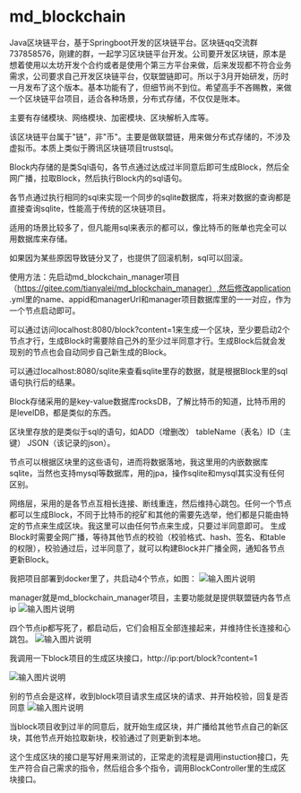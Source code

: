 # md_blockchain
Java区块链平台，基于Springboot开发的区块链平台。区块链qq交流群737858576，刚建的群，一起学习区块链平台开发。公司要开发区块链，原本是想着使用以太坊开发个合约或者是使用个第三方平台来做，后来发现都不符合业务需求，公司要求自己开发区块链平台，仅联盟链即可。所以于3月开始研发，历时一月发布了这个版本。基本功能有了，但细节尚不到位。希望高手不吝赐教，来做一个区块链平台项目，适合各种场景，分布式存储，不仅仅是账本。

主要有存储模块、网络模块、加密模块、区块解析入库等。

该区块链平台属于"链"，非"币"。主要是做联盟链，用来做分布式存储的，不涉及虚拟币。本质上类似于腾讯区块链项目trustsql。

Block内存储的是类Sql语句，各节点通过达成过半同意后即可生成Block，然后全网广播，拉取Block，然后执行Block内的sql语句。

各节点通过执行相同的sql来实现一个同步的sqlite数据库，将来对数据的查询都是直接查询sqlite，性能高于传统的区块链项目。

适用的场景比较多了，但凡能用sql来表示的都可以，像比特币的账单也完全可以用数据库来存储。

如果因为某些原因导致链分叉了，也提供了回滚机制，sql可以回滚。

使用方法：先启动md_blockchain_manager项目（https://gitee.com/tianyalei/md_blockchain_manager）,然后修改application
.yml里的name、appid和managerUrl和manager项目数据库里的一一对应，作为一个节点启动即可。

可以通过访问localhost:8080/block?content=1来生成一个区块，至少要启动2个节点才行，生成Block时需要除自己外的至少过半同意才行。生成Block后就会发现别的节点也会自动同步自己新生成的Block。

可以通过localhost:8080/sqlite来查看sqlite里存的数据，就是根据Block里的sql语句执行后的结果。

Block存储采用的是key-value数据库rocksDB，了解比特币的知道，比特币用的是levelDB，都是类似的东西。

区块里存放的是类似于sql的语句，如ADD（增删改） tableName（表名）ID（主键） JSON（该记录的json）。

节点可以根据区块里的这些语句，进而将数据落地，我这里用的内嵌数据库sqlite，当然也支持mysql等数据库，用的jpa，操作sqlite和mysql其实没有任何区别。

网络层，采用的是各节点互相长连接、断线重连，然后维持心跳包。任何一个节点都可以生成Block，不同于比特币的挖矿和其他的需要先选举，他们都是只能由特定的节点来生成区块。我这里可以由任何节点来生成，只要过半同意即可。
生成Block时需要全网广播，等待其他节点的校验（校验格式、hash、签名、和table的权限），校验通过后，过半同意了，就可以构建Block并广播全网，通知各节点更新Block。

我把项目部署到docker里了，共启动4个节点，如图：
![输入图片说明](https://gitee.com/uploads/images/2018/0404/105151_c8931604_303698.png "1.png")

manager就是md_blockchain_manager项目，主要功能就是提供联盟链内各节点ip
![输入图片说明](https://gitee.com/uploads/images/2018/0404/105409_5e24cb3a_303698.png "1.png")

四个节点ip都写死了，都启动后，它们会相互全部连接起来，并维持住长连接和心跳包。
![输入图片说明](https://gitee.com/uploads/images/2018/0404/105748_bc6896d8_303698.png "1.png")

我调用一下block项目的生成区块接口，http://ip:port/block?content=1

![输入图片说明](https://gitee.com/uploads/images/2018/0404/105945_9e7f946f_303698.png "1.png")

别的节点会是这样，收到block项目请求生成区块的请求、并开始校验，回复是否同意
![输入图片说明](https://gitee.com/uploads/images/2018/0404/110142_cae21d7f_303698.png "1.png")

当block项目收到过半的同意后，就开始生成区块，并广播给其他节点自己的新区块，其他节点开始拉取新块，校验通过了则更新到本地。

这个生成区块的接口是写好用来测试的，正常走的流程是调用instuction接口，先生产符合自己需求的指令，然后组合多个指令，调用BlockController里的生成区块接口。




